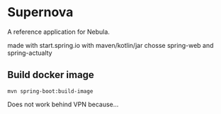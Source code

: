 # Supernova

A reference application for Nebula. 

made with start.spring.io with maven/kotlin/jar chosse spring-web and spring-actualty


## Build docker image
`mvn spring-boot:build-image`

Does not work behind VPN because...


